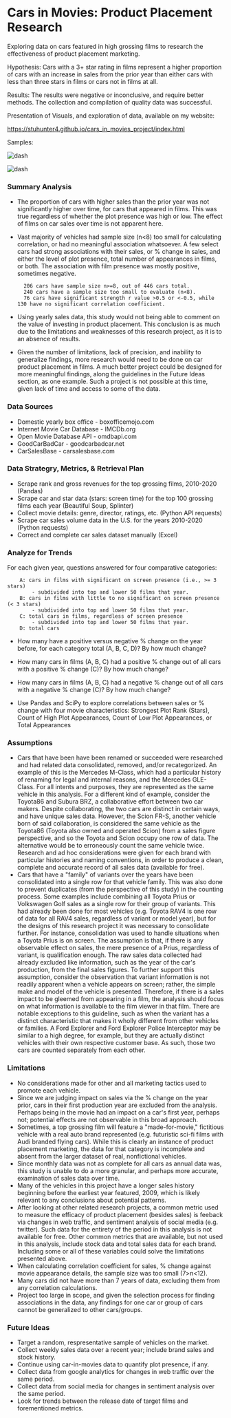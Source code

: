 # Cars in Movies: Product Placement Research
Exploring data on cars featured in high grossing films to research the effectiveness of product placement marketing.

Hypothesis: Cars with a 3+ star rating in films represent a higher proportion of cars with an increase in sales from the prior year than either cars with less than three stars in films or cars not in films at all.

Results: The results were negative or inconclusive, and require better methods.  The collection and compilation of quality data was successful.

Presentation of Visuals, and exploration of data, available on my website:

https://stuhunter4.github.io/cars_in_movies_project/index.html

Samples:

![dash](output_data/img/presentation.png)

![dash](output_data/img/dash.png)

### Summary Analysis

* The proportion of cars with higher sales than the prior year was not significantly higher over time, for cars that appeared in films.  This was true regardless of whether the plot presence was high or low.  The effect of films on car sales over time is not apparent here.
* Vast majority of vehicles had sample size (n<8) too small for calculating correlation, or had no meaningful association whatsoever.  A few select cars had strong associations with their sales, or % change in sales, and either the level of plot presence, total number of appearances in films, or both.  The association with film presence was mostly positive, sometimes negative.
    
        206 cars have sample size n>=8, out of 446 cars total.
        240 cars have a sample size too small to evaluate (n<8).
        76 cars have significant strength r value >0.5 or <-0.5, while 130 have no significant correlation coefficient.

* Using yearly sales data, this study would not being able to comment on the value of investing in product placement.  This conclusion is as much due to the limitations and weaknesses of this research project, as it is to an absence of results.
* Given the number of limitations, lack of precision, and inability to generalize findings, more research would need to be done on car product placement in films.  A much better project could be designed for more meaningful findings, along the guidelines in the Future Ideas section, as one example.  Such a project is not possible at this time, given lack of time and access to some of the data.

### Data Sources
* Domestic yearly box office - boxofficemojo.com
* Internet Movie Car Database - IMCDb.org
* Open Movie Database API - omdbapi.com
* GoodCarBadCar - goodcarbadcar.net
* CarSalesBase - carsalesbase.com

### Data Strategry, Metrics, & Retrieval Plan
* Scrape rank and gross revenues for the top grossing films, 2010-2020 (Pandas) 
* Scrape car and star data (stars: screen time) for the top 100 grossing films each year (Beautiful Soup, Splinter)
* Collect movie details: genre, director, ratings, etc. (Python API requests)
* Scrape car sales volume data in the U.S. for the years 2010-2020 (Python requests)
* Correct and complete car sales dataset manually (Excel)

### Analyze for Trends

For each given year, questions answered for four comparative categories:

        A: cars in films with significant on screen presence (i.e., >= 3 stars)
            - subdivided into top and lower 50 films that year.
        B: cars in films with little to no significant on screen presence (< 3 stars)
            - subdivided into top and lower 50 films that year.
        C: total cars in films, regardless of screen presence
            - subdivided into top and lower 50 films that year.
        D: total cars

* How many have a positive versus negative % change on the year before, for each category total (A, B, C, D)?  By how much change?
* How many cars in films (A, B, C) had a positive % change out of all cars with a positive % change (C)?  By how much change?
* How many cars in films (A, B, C) had a negative % change out of all cars with a negative % change (C)?  By how much change?

* Use Pandas and SciPy to explore correlations between sales or % change with four movie characteristics: Strongest Plot Rank (Stars), Count of High Plot Appearances, Count of Low Plot Appearances, or Total Appearances

### Assumptions
* Cars that have been have been renamed or succeeded were researched and had related data consolidated, removed, and/or recategorized.  An example of this is the Mercedes M-Class, which had a particular history of renaming for legal and internal reasons, and the Mercedes GLE-Class.  For all intents and purposes, they are represented as the same vehicle in this analysis.  For a different kind of example, consider the Toyota86 and Subura BRZ, a collaborative effort between two car makers.  Despite collaborating, the two cars are distinct in certain ways, and have unique sales data.  However, the Scion FR-S, another vehicle born of said collaboration, is considered the same vehicle as the Toyota86 (Toyota also owned and operated Scion) from a sales figure perspective, and so the Toyota and Scion occupy one row of data.  The alternative would be to erroneously count the same vehicle twice.  Research and ad hoc considerations were given for each brand with particular histories and naming conventions, in order to produce a clean, complete and accurate record of all sales data (available for free).
* Cars that have a "family" of variants over the years have been consolidated into a single row for that vehicle family.  This was also done to prevent duplicates (from the perspective of this study) in the counting process.  Some examples include combining all Toyota Prius or Volkswagen Golf sales as a single row for their group of variants.  This had already been done for most vehicles (e.g. Toyota RAV4 is one row of data for all RAV4 sales, regardless of variant or model year), but for the designs of this research project it was necessary to consolidate further.  For instance, consolidation was used to handle situations when a Toyota Prius is on screen.  The assumption is that, if there is any observable effect on sales, the mere presence of a Prius, regardless of variant, is qualification enough.  The raw sales data collected had already excluded like information, such as the year of the car's production, from the final sales figures.  To further support this assumption, consider the observation that variant information is not readily apparent when a vehicle appears on screen; rather, the simple make and model of the vehicle is presented.  Therefore, if there is a sales impact to be gleemed from appearing in a film, the analysis should focus on what information is available to the film viewer in that film.  There are notable exceptions to this guideline, such as when the variant has a distinct characteristic that makes it wholly different from other vehicles or families.  A Ford Explorer and Ford Explorer Police Interceptor may be similar to a high degree, for example, but they are actually distinct vehicles with their own respective customer base.  As such, those two cars are counted separately from each other.


### Limitations
* No considerations made for other and all marketing tactics used to promote each vehicle.
* Since we are judging impact on sales via the % change on the year prior, cars in their first production year are excluded from the analysis.  Perhaps being in the movie had an impact on a car's first year, perhaps not; potential effects are not observable in this broad approach.
* Sometimes, a top grossing film will feature a "made-for-movie," fictitious vehicle with a real auto brand represented (e.g. futuristic sci-fi films with Audi branded flying cars).  While this is clearly an instance of product placement marketing, the data for that category is incomplete and absent from the larger dataset of real, nonfictional vehicles.
* Since monthly data was not as complete for all cars as annual data was, this study is unable to do a more granular, and perhaps more accurate, examination of sales data over time.
* Many of the vehicles in this project have a longer sales history beginning before the earliest year featured, 2009, which is likely relevant to any conclusions about potential patterns.
* After looking at other related research projects, a common metric used to measure the efficacy of product placement (besides sales) is feeback via changes in web traffic, and sentiment analysis of social media (e.g. twitter).  Such data for the entirety of the period in this analysis is not available for free.  Other common metrics that are available, but not used in this analysis, include stock data and total sales data for each brand.  Including some or all of these variables could solve the limitations presented above.
* When calculating correlation coefficient for sales, % change against movie appearance details, the sample size was too small (7>n<12).
* Many cars did not have more than 7 years of data, excluding them from any correlation calculations.
* Project too large in scope, and given the selection process for finding associations in the data, any findings for one car or group of cars cannot be generalized to other cars/groups.

### Future Ideas

* Target a random, respresentative sample of vehicles on the market.
* Collect weekly sales data over a recent year; include brand sales and stock history.
* Continue using car-in-movies data to quantify plot presence, if any.
* Collect data from google analytics for changes in web traffic over the same period.
* Collect data from social media for changes in sentiment analysis over the same period.
* Look for trends between the release date of target films and forementioned metrics.
